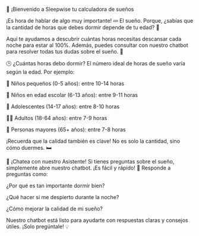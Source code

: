 🛌 ¡Bienvenido a Sleepwise tu calculadora de sueños

¡Es hora de hablar de algo muy importante! 💤 El sueño. Porque, ¿sabías que la cantidad de horas que debes dormir depende de tu edad? 🤔

Aquí te ayudamos a descubrir cuántas horas necesitas descansar cada noche para estar al 100%. Además, puedes consultar con nuestro chatbot para resolver todas tus dudas sobre el sueño. 💬

🕒 ¿Cuántas horas debo dormir?
El número ideal de horas de sueño varía según la edad. Por ejemplo:

👶 Niños pequeños (0-5 años): entre 10-14 horas

🧒 Niños en edad escolar (6-13 años): entre 9-11 horas

👦 Adolescentes (14-17 años): entre 8-10 horas

👩‍💼 Adultos (18-64 años): entre 7-9 horas

👵 Personas mayores (65+ años): entre 7-8 horas

¡Recuerda que la calidad también es clave! No es solo la cantidad, sino cómo duermes. 🛏️

🤖 ¡Chatea con nuestro Asistente!
Si tienes preguntas sobre el sueño, simplemente abre nuestro chatbot. ¡Es fácil y rápido! 📱 Responde a preguntas como:

¿Por qué es tan importante dormir bien?

¿Qué hacer si me despierto durante la noche?

¿Cómo mejorar la calidad de mi sueño?

Nuestro chatbot está listo para ayudarte con respuestas claras y consejos útiles. ¡Solo pregúntale! 💡
